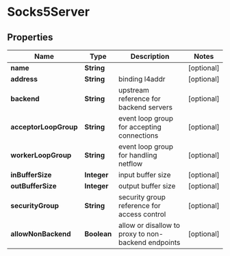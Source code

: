 
# Socks5Server

## Properties
Name | Type | Description | Notes
------------ | ------------- | ------------- | -------------
**name** | **String** |  |  [optional]
**address** | **String** | binding l4addr |  [optional]
**backend** | **String** | upstream reference for backend servers |  [optional]
**acceptorLoopGroup** | **String** | event loop group for accepting connections |  [optional]
**workerLoopGroup** | **String** | event loop group for handling netflow |  [optional]
**inBufferSize** | **Integer** | input buffer size |  [optional]
**outBufferSize** | **Integer** | output buffer size |  [optional]
**securityGroup** | **String** | security group reference for access control |  [optional]
**allowNonBackend** | **Boolean** | allow or disallow to proxy to non-backend endpoints |  [optional]



